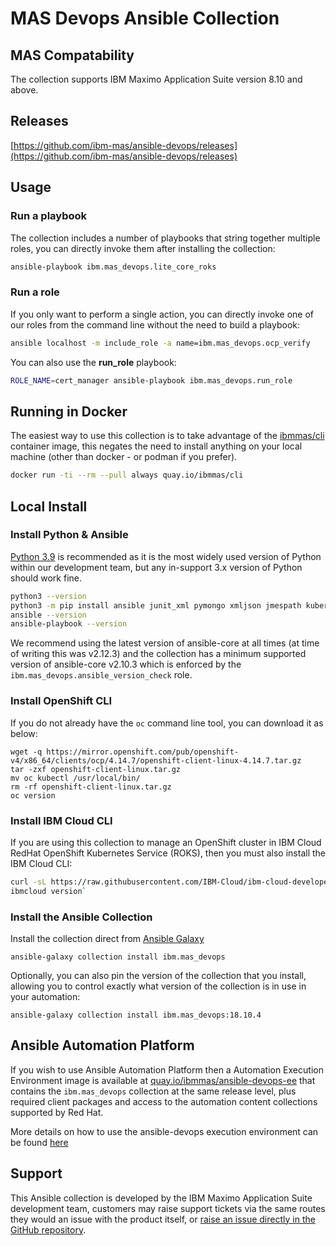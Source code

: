 MAS Devops Ansible Collection
===============================================================================

MAS Compatability
-------------------------------------------------------------------------------
The collection supports IBM Maximo Application Suite version 8.10 and above.


Releases
-------------------------------------------------------------------------------
[https://github.com/ibm-mas/ansible-devops/releases](https://github.com/ibm-mas/ansible-devops/releases)


Usage
-------------------------------------------------------------------------------
### Run a playbook
The collection includes a number of playbooks that string together multiple roles, you can directly invoke them after installing the collection:

```bash
ansible-playbook ibm.mas_devops.lite_core_roks
```

### Run a role
If you only want to perform a single action, you can directly invoke one of our roles from the command line without the need to build a playbook:

```bash
ansible localhost -m include_role -a name=ibm.mas_devops.ocp_verify
```

You can also use the **run_role** playbook:

```bash
ROLE_NAME=cert_manager ansible-playbook ibm.mas_devops.run_role
```

Running in Docker
-------------------------------------------------------------------------------
The easiest way to use this collection is to take advantage of the [ibmmas/cli](https://quay.io/repository/ibmmas/cli) container image, this negates the need to install anything on your local machine (other than docker - or podman if you prefer).

```bash
docker run -ti --rm --pull always quay.io/ibmmas/cli
```


Local Install
-------------------------------------------------------------------------------
### Install Python & Ansible
[Python 3.9](https://www.python.org/downloads/) is recommended as it is the most widely used version of Python within our development team, but any in-support 3.x version of Python should work fine.

```bash
python3 --version
python3 -m pip install ansible junit_xml pymongo xmljson jmespath kubernetes==12.0.1 openshift==0.12.1
ansible --version
ansible-playbook --version
```

We recommend using the latest version of ansible-core at all times (at time of writing this was v2.12.3) and the collection has a minimum supported version of ansible-core v2.10.3 which is enforced by the `ibm.mas_devops.ansible_version_check` role.

### Install OpenShift CLI
If you do not already have the `oc` command line tool, you can download it as below:

```
wget -q https://mirror.openshift.com/pub/openshift-v4/x86_64/clients/ocp/4.14.7/openshift-client-linux-4.14.7.tar.gz
tar -zxf openshift-client-linux.tar.gz
mv oc kubectl /usr/local/bin/
rm -rf openshift-client-linux.tar.gz
oc version
```

### Install IBM Cloud CLI
If you are using this collection to manage an OpenShift cluster in IBM Cloud RedHat OpenShift Kubernetes Service (ROKS), then you must also install the IBM Cloud CLI:

```bash
curl -sL https://raw.githubusercontent.com/IBM-Cloud/ibm-cloud-developer-tools/master/linux-installer/idt-installer | bash
ibmcloud version`
```


### Install the Ansible Collection
Install the collection direct from [Ansible Galaxy](https://galaxy.ansible.com/ibm/mas_devops)

```
ansible-galaxy collection install ibm.mas_devops
```

Optionally, you can also pin the version of the collection that you install, allowing you to control exactly what version of the collection is in use in your automation:
```
ansible-galaxy collection install ibm.mas_devops:18.10.4
```

Ansible Automation Platform
-------------------------------------------------------------------------------
If you wish to use Ansible Automation Platform then a Automation Execution Environment image is available at [quay.io/ibmmas/ansible-devops-ee](https://quay.io/repository/ibmmas/ansible-devops-ee?tab=tags&tag=latest) that contains the `ibm.mas_devops` collection at the same release level, plus required client packages and access to the automation content collections supported by Red Hat.

More details on how to use the ansible-devops execution environment can be found [here](execution-environment.md)


Support
-------------------------------------------------------------------------------
This Ansible collection is developed by the IBM Maximo Application Suite development team, customers may raise support tickets via the same routes they would an issue with the product itself, or [raise an issue directly in the GitHub repository](https://github.com/ibm-mas/ansible-devops/issues).


<!--
## Install via Automation Operator
You can now install the Maximo Application Suite via a single operator. The operator will run all the MAS ansible in the background for you.  This is a good approach if you do not have extensive MAS experience or do not want to install via other methods.  The operator provides defaults for a straightforward installation.

To leverage this approach, install the custom catalog into your cluster and simply install and use the operator as any other operator.  More detailed instructions and installation notes can be found [here](https://github.com/cloud-native-toolkit/operator-masauto)
-->
